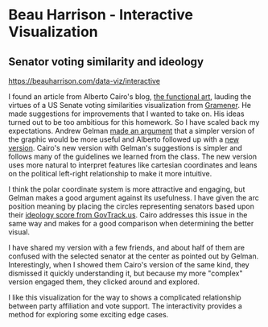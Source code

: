 # Beau Harrison - Interactive Visualization

## Senator voting similarity and ideology
https://beauharrison.com/data-viz/interactive

I found an article from Alberto Cairo's blog, [the functional art](http://www.thefunctionalart.com/2017/11/visualizing-voting-similarities-in.html), lauding the virtues of a US Senate voting similarities visualization from [Gramener](https://gramener.com). He made suggestions for improvements that I wanted to take on. His ideas turned out to be too ambitious for this homework. So I have scaled back my expectations. Andrew Gelman [made an argument](http://andrewgelman.com/2017/11/29/improve-visualization-voting-u-s-congress/) that a simpler version of the graphic would be more useful and Alberto followed up with a [new version](http://www.thefunctionalart.com/2017/12/a-makeover-of-similarities-in-senate.html). Cairo's new version with Gelman's suggestions is simpler and follows many of the guidelines we learned from the class. The new version uses more natural to interpret features like cartesian coordinates and leans on the political left-right relationship to make it more intuitive.

I think the polar coordinate system is more attractive and engaging, but Gelman makes a good argument against its usefulness. I have given the arc position meaning by placing the circles representing senators based upon their [ideology score from GovTrack.us](https://www.govtrack.us/about/analysis#ideology). Cairo addresses this issue in the same way and makes for a good comparison when determining the better visual.

I have shared my version with a few friends, and about half of them are confused with the selected senator at the center as pointed out by Gelman. Interestingly, when I showed them Cairo's version of the same kind, they dismissed it quickly understanding it, but because my more "complex" version engaged them, they clicked around and explored.

I like this visualization for the way to shows a complicated relationship between party affiliation and vote support. The interactivity provides a method for exploring some exciting edge cases.
